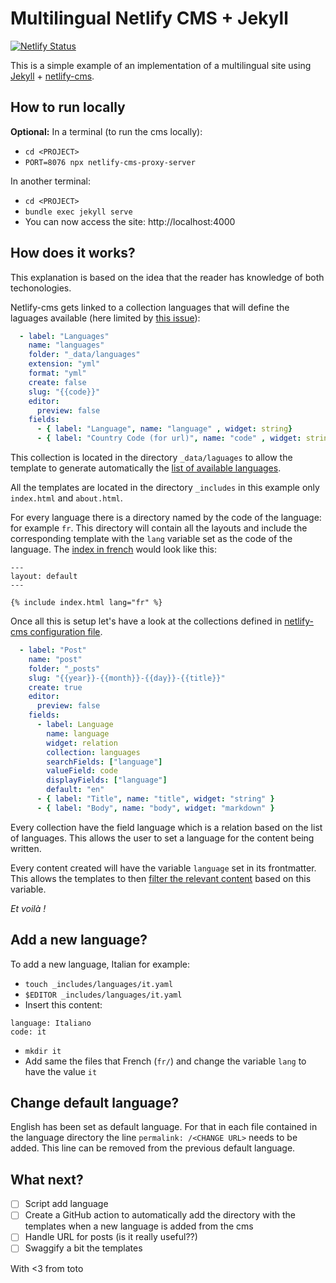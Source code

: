 # Multilingual Netlify CMS + Jekyll

[![Netlify Status](https://api.netlify.com/api/v1/badges/45aee436-08d0-4bec-9ce2-ac9b5e8542ea/deploy-status)](https://app.netlify.com/sites/youthful-stonebraker-b0e09f/deploys)

This is a simple example of an implementation of a multilingual site using [Jekyll](https://jekyllrb.com/) + [netlify-cms](https://www.netlifycms.org/).

## How to run locally

**Optional:** In a terminal (to run the cms locally):
 - `cd <PROJECT>`
 - `PORT=8076 npx netlify-cms-proxy-server`

In another terminal:
 - `cd <PROJECT>`
 - `bundle exec jekyll serve`
 - You can now access the site: http://localhost:4000

## How does it works?

This explanation is based on the idea that the reader has knowledge of both techonologies.

Netlify-cms gets linked to a collection languages that will define the laguages available (here limited by [this issue](https://github.com/netlify/netlify-cms/issues/800)): 

``` yaml
  - label: "Languages"
    name: "languages"
    folder: "_data/languages"
    extension: "yml"
    format: "yml"
    create: false
    slug: "{{code}}"
    editor:
      preview: false
    fields:
      - { label: "Language", name: "language" , widget: string}
      - { label: "Country Code (for url)", name: "code" , widget: string}
```

This collection is located in the directory `_data/laguages` to allow the template to generate automatically the [list of available languages](https://github.com/tbille/multilingual-jekyll-netlify/blob/master/_includes/languages.html).

All the templates are located in the directory `_includes` in this example only `index.html` and `about.html`.

For every language there is a directory named by the code of the language: for example `fr`. This directory will contain all the layouts and include the corresponding template with the `lang` variable set as the code of the language. The [index in french](https://github.com/tbille/multilingual-jekyll-netlify/blob/master/fr/index.html) would look like this:

```
---
layout: default
---

{% include index.html lang="fr" %}
```

Once all this is setup let's have a look at the collections defined in [netlify-cms configuration file](https://github.com/tbille/multilingual-jekyll-netlify/blob/master/admin/config.yml#L24).

``` yaml
  - label: "Post"
    name: "post"
    folder: "_posts"
    slug: "{{year}}-{{month}}-{{day}}-{{title}}"
    create: true
    editor:
      preview: false
    fields:
      - label: Language
        name: language
        widget: relation
        collection: languages
        searchFields: ["language"]
        valueField: code
        displayFields: ["language"]
        default: "en"
      - { label: "Title", name: "title", widget: "string" }
      - { label: "Body", name: "body", widget: "markdown" }
```

Every collection have the field language which is a relation based on the list of languages. This allows the user to set a language for the content being written.



Every content created will have the variable `language` set in its frontmatter. This allows the templates to then [filter the relevant content](https://github.com/tbille/multilingual-jekyll-netlify/blob/master/_includes/index.html#L5) based on this variable.

*Et voilà !*

## Add a new language?

To add a new language, Italian for example:
- `touch _includes/languages/it.yaml`
- `$EDITOR _includes/languages/it.yaml`
- Insert this content:
```
language: Italiano
code: it
```
- `mkdir it`
- Add same the files that French (`fr/`) and change the variable `lang` to have the value `it`

## Change default language?

English has been set as default language. For that in each file contained in the language directory the line `permalink: /<CHANGE URL>` needs to be added. This line can be removed from the previous default language.

## What next?

- [ ] Script add language
- [ ] Create a GitHub action to automatically add the directory with the templates when a new language is added from the cms
- [ ] Handle URL for posts (is it really useful??)
- [ ] Swaggify a bit the templates

With <3 from toto
